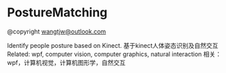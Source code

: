 # PostureMatching
@copyright wangtjw@outlook.com

Identify people posture based on Kinect.
基于kinect人体姿态识别及自然交互
Related: wpf, computer vision, computer graphics, natural interaction
相关：wpf，计算机视觉，计算机图形学，自然交互
